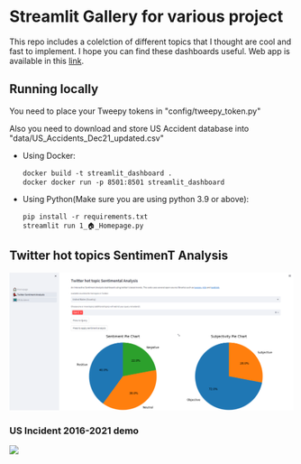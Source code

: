 # Streamlit Gallery for various project
This repo includes a colelction of different topics that I thought are cool and fast to implement. I hope you can find these dashboards useful. 
Web app is available in this [link](https://data-chamber.de/).
## Running locally
<p>You need to place your Tweepy tokens in "config/tweepy_token.py"</p>
<p>Also you need to download and store US Accident database into  "data/US_Accidents_Dec21_updated.csv"</p>

* Using Docker:
    ```
    docker build -t streamlit_dashboard . 
    docker docker run -p 8501:8501 streamlit_dashboard
    ```

* Using Python(Make sure you are using python 3.9 or above):
    ```
    pip install -r requirements.txt
    streamlit run 1_🏠_Homepage.py 
    ```


## Twitter hot topics SentimenT Analysis
![](/demo/sentiment.PNG)

### US Incident 2016-2021 demo
![](/demo/demo_us_incident.gif)